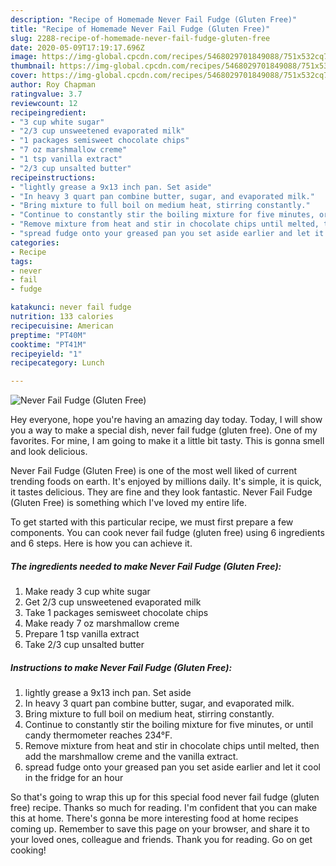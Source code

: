 ```yaml
---
description: "Recipe of Homemade Never Fail Fudge (Gluten Free)"
title: "Recipe of Homemade Never Fail Fudge (Gluten Free)"
slug: 2288-recipe-of-homemade-never-fail-fudge-gluten-free
date: 2020-05-09T17:19:17.696Z
image: https://img-global.cpcdn.com/recipes/5468029701849088/751x532cq70/never-fail-fudge-gluten-free-recipe-main-photo.jpg
thumbnail: https://img-global.cpcdn.com/recipes/5468029701849088/751x532cq70/never-fail-fudge-gluten-free-recipe-main-photo.jpg
cover: https://img-global.cpcdn.com/recipes/5468029701849088/751x532cq70/never-fail-fudge-gluten-free-recipe-main-photo.jpg
author: Roy Chapman
ratingvalue: 3.7
reviewcount: 12
recipeingredient:
- "3 cup white sugar"
- "2/3 cup unsweetened evaporated milk"
- "1 packages semisweet chocolate chips"
- "7 oz marshmallow creme"
- "1 tsp vanilla extract"
- "2/3 cup unsalted butter"
recipeinstructions:
- "lightly grease a 9x13 inch pan. Set aside"
- "In heavy 3 quart pan combine butter, sugar, and evaporated milk."
- "Bring mixture to full boil on medium heat, stirring constantly."
- "Continue to constantly stir the boiling mixture for five minutes, or until candy thermometer reaches 234°F."
- "Remove mixture from heat and stir in chocolate chips until melted, then add the marshmallow creme and the vanilla extract."
- "spread fudge onto your greased pan you set aside earlier and let it cool in the fridge for an hour"
categories:
- Recipe
tags:
- never
- fail
- fudge

katakunci: never fail fudge 
nutrition: 133 calories
recipecuisine: American
preptime: "PT40M"
cooktime: "PT41M"
recipeyield: "1"
recipecategory: Lunch

---
```



![Never Fail Fudge (Gluten Free)](https://img-global.cpcdn.com/recipes/5468029701849088/751x532cq70/never-fail-fudge-gluten-free-recipe-main-photo.jpg)

Hey everyone, hope you're having an amazing day today. Today, I will show you a way to make a special dish, never fail fudge (gluten free). One of my favorites. For mine, I am going to make it a little bit tasty. This is gonna smell and look delicious.

Never Fail Fudge (Gluten Free) is one of the most well liked of current trending foods on earth. It's enjoyed by millions daily. It's simple, it is quick, it tastes delicious. They are fine and they look fantastic. Never Fail Fudge (Gluten Free) is something which I've loved my entire life.




To get started with this particular recipe, we must first prepare a few components. You can cook never fail fudge (gluten free) using 6 ingredients and 6 steps. Here is how you can achieve it.

<!--inarticleads1-->

##### The ingredients needed to make Never Fail Fudge (Gluten Free):

1. Make ready 3 cup white sugar
1. Get 2/3 cup unsweetened evaporated milk
1. Take 1 packages semisweet chocolate chips
1. Make ready 7 oz marshmallow creme
1. Prepare 1 tsp vanilla extract
1. Take 2/3 cup unsalted butter




<!--inarticleads2-->

##### Instructions to make Never Fail Fudge (Gluten Free):

1. lightly grease a 9x13 inch pan. Set aside
1. In heavy 3 quart pan combine butter, sugar, and evaporated milk.
1. Bring mixture to full boil on medium heat, stirring constantly.
1. Continue to constantly stir the boiling mixture for five minutes, or until candy thermometer reaches 234°F.
1. Remove mixture from heat and stir in chocolate chips until melted, then add the marshmallow creme and the vanilla extract.
1. spread fudge onto your greased pan you set aside earlier and let it cool in the fridge for an hour




So that's going to wrap this up for this special food never fail fudge (gluten free) recipe. Thanks so much for reading. I'm confident that you can make this at home. There's gonna be more interesting food at home recipes coming up. Remember to save this page on your browser, and share it to your loved ones, colleague and friends. Thank you for reading. Go on get cooking!
